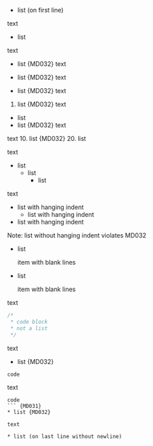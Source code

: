 * list (on first line)

text

* list

text
* list {MD032}
text
+ list {MD032}
text
- list {MD032}
text
1. list {MD032}
text

* list
* list {MD032}
text

text
10. list {MD032}
20. list

text

* list
  * list
    * list

text

* list
  with hanging indent
  * list
    with hanging indent
* list
  with hanging indent

Note: list without hanging indent violates MD032

* list

  item with blank lines

* list

  item with blank lines

text

```js
/*
 * code block
 * not a list
 */
```

text

* list {MD032}
``` {MD031}
code
```

text

```
code
``` {MD031}
* list {MD032}

text

* list (on last line without newline)
